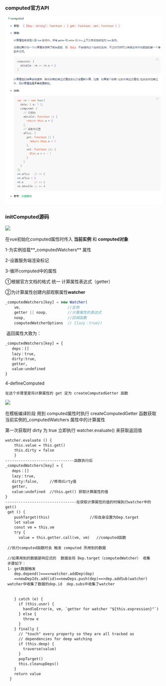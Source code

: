 ### computed官方API

![](./image-20200423141327826.png)

### initComputed源码

![](C:\Users\Administrator\Desktop\vue-\解析\image-20200423142019878.png)

在vue初始化computed属性时传入  **当前实例**    和 **computed对象**

1-为实例挂载**_computedWatchers** 属性

2-设置服务端渲染标记

3-循环computed中的属性

   ①根据官方文档的格式 统一 计算属性表达式（getter） 

   ②为计算属性创建内部观察属性**watcher**  

```javascript
_computedWatchers[key] = new Watcher(  
    vm,               		//实例
    getter || noop,         //计算属性的表达式
    noop,                   //回调函数 
    computedWatcherOptions  // {lazy：true})
```

​       返回属性大致为：

```
_computedWatchers[key] = {
   deps：[]
   lazy：true,
   dirty:true,
   getter,
   value:undefined
}
```

4-defineComputed

```
在这个步骤里是将计算属性的 get 定为 createComputedGetter 函数
```

![](C:\Users\Administrator\Desktop\vue-\解析\image-20200423154116938.png)

在模板编译阶段 用到 computed属性时执行 createComputedGetter 函数获取 当前实例的_computedWatchers 属性中的计算属性

第一次获取时 dirty 为 true 立即执行 watcher.evaluate()  来获取返回值 

```
watcher.evaluate () {  
	this.value = this.get() 
    this.dirty = false
    }
-------------------------------函数执行后    
_computedWatchers[key] = {
   deps：[]
   lazy：true,
   dirty:false,     //修改dirty值
   getter,
   value:undefined  //this.get() 获取计算属性的值  
}
--------------------------------在获取计算属性的值的时候执行watcher中的get() 
 get () {
    pushTarget(this)                  //将自身设置为Dep.target
    let value
    const vm = this.vm
    try {
      value = this.getter.call(vm, vm)   //computed函数
      
 //执行computed函数时会 触发 computed 所用到的数据 
 
 //如果用到的数据是响应式的  数据会将 Dep.target（computedWatcher） 收集
 步骤如下：
 1- get数据触发
    dep.depend()====>watcher.addDep(dep)
    ==newDepIds.add(id)==newDeps.push(dep)==>dep.addSub(watcher)
 watcher中收集了数据的dep.id  dep.subs中收集了watcher
      
      
    } catch (e) {
      if (this.user) {
        handleError(e, vm, `getter for watcher "${this.expression}"`)
      } else {
        throw e
      }
    } finally {
      // "touch" every property so they are all tracked as
      // dependencies for deep watching
      if (this.deep) {
        traverse(value)
      }
      popTarget()
      this.cleanupDeps()
    }
    return value
  }
```
